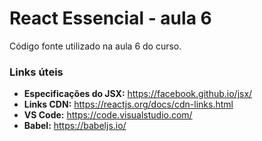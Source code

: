 # React Essencial - aula 6

Código fonte utilizado na aula 6 do curso.

### Links úteis

- **Especificações do JSX:** https://facebook.github.io/jsx/
- **Links CDN:** https://reactjs.org/docs/cdn-links.html
- **VS Code:** https://code.visualstudio.com/
- **Babel:** https://babeljs.io/
